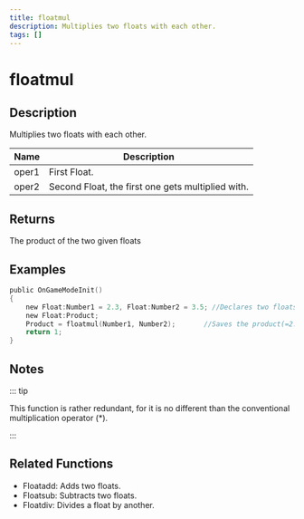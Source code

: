 ```yaml
---
title: floatmul
description: Multiplies two floats with each other.
tags: []
---
```


# floatmul

<TagLinks />

## Description

Multiplies two floats with each other.

| Name  | Description                                       |
| ----- | ------------------------------------------------- |
| oper1 | First Float.                                      |
| oper2 | Second Float, the first one gets multiplied with. |

## Returns

The product of the two given floats

## Examples

```c
public OnGameModeInit()
{
    new Float:Number1 = 2.3, Float:Number2 = 3.5; //Declares two floats, Number1 (2.3) and Number2 (3.5)
    new Float:Product;
    Product = floatmul(Number1, Number2);       //Saves the product(=2.3*3.5 = 8.05) of Number1 and Number2 in the float "Product"
    return 1;
}
```

## Notes

::: tip

This function is rather redundant, for it is no different than the conventional multiplication operator (\*).

:::

## Related Functions

- Floatadd: Adds two floats.
- Floatsub: Subtracts two floats.
- Floatdiv: Divides a float by another.
